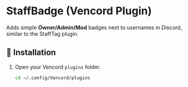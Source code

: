 # StaffBadge (Vencord Plugin)

Adds simple **Owner/Admin/Mod** badges next to usernames in Discord, similar to the StaffTag plugin.

## 🔧 Installation
1. Open your Vencord `plugins` folder.
   ```sh
   cd ~/.config/Vencord/plugins
